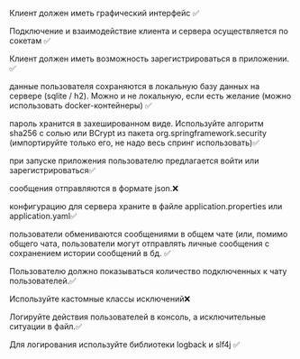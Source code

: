 Клиент должен иметь графический интерфейс  ✅

Подключение и взаимодействие клиента и сервера осуществляется по сокетам ✅

Клиент должен иметь возможность зарегистрироваться в приложении. ✅

данные пользователя сохраняются в локальную базу данных на сервере (sqlite / h2). Можно и не локальную, если есть желание (можно использовать docker-контейнеры) ✅

пароль хранится в захешированном виде. Используйте алгоритм sha256 с солью или BCrypt из пакета org.springframework.security (импортируйте только его, не надо весь спринг использовать)✅

при запуске приложения пользователю предлагается войти или зарегистрироваться✅

сообщения отправляются в формате json.❌

конфигурацию для сервера храните в файле application.properties или application.yaml✅

пользователи обмениваются сообщениями в общем чате (или, помимо общего чата, пользователи могут отправлять личные сообщения с сохранением истории сообщений в бд. ✅

Пользователю должно показываться количество подключенных к чату пользователей.✅

Используйте кастомные классы исключений❌

Логируйте действия пользователей в консоль, а исключительные ситуации в файл.✅

Для логирования используйте библиотеки logback и slf4j ✅

